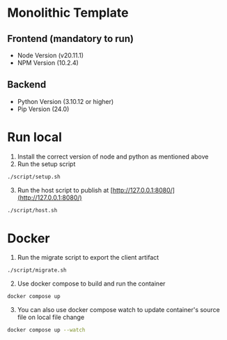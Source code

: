 # Monolithic Template

## Frontend (mandatory to run)

- Node Version (v20.11.1)
- NPM Version (10.2.4)

## Backend

- Python Version (3.10.12 or higher)
- Pip Version (24.0)

# Run local

1. Install the correct version of node and python as mentioned above
2. Run the setup script

```bash
./script/setup.sh
```

3. Run the host script to publish at [http://127.0.0.1:8080/](http://127.0.0.1:8080/)

```bash
./script/host.sh
```

# Docker

1. Run the migrate script to export the client artifact

```bash
./script/migrate.sh
```

2. Use docker compose to build and run the container

```bash
docker compose up
```

3. You can also use docker compose watch to update container's source file on local file change

```bash
docker compose up --watch
```
